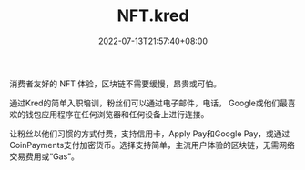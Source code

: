 ﻿---
weight: 
title: "NFT.kred"
description: "影响者、名人、品牌和活动让他们的观众参与他们自己的品牌NFT体验。克雷德。几分钟后激活并配置。Influencers, Celebrities, Brands and Events engage their audiences in their own branded NFT experiences with NFT.Kred. Activate and configure in minutes."
date: 2022-07-13T21:57:40+08:00
lastmod: 2022-07-13T16:45:40+08:00
draft: false
authors: ["june"]
featuredImage: "495.png"
link: "https://www.nft.kred/"
tags: ["NFT.kred","数字收藏品"]
categories: ["navigation"]
navigation: ["数字收藏品"]
lightgallery: true
toc: true
pinned: false
recommend: false
recommend1: false
---
消费者友好的 NFT 体验，区块链不需要缓慢，昂贵或可怕。

通过Kred的简单入职培训，粉丝们可以通过电子邮件，电话，  Google或他们最喜欢的钱包应用程序在任何浏览器和任何设备上进行连接。

让粉丝以他们习惯的方式付费，支持信用卡，Apply Pay和Google Pay，或通过CoinPayments支付加密货币。选择支持简单，主流用户体验的区块链，无需网络交易费用或“Gas”。
